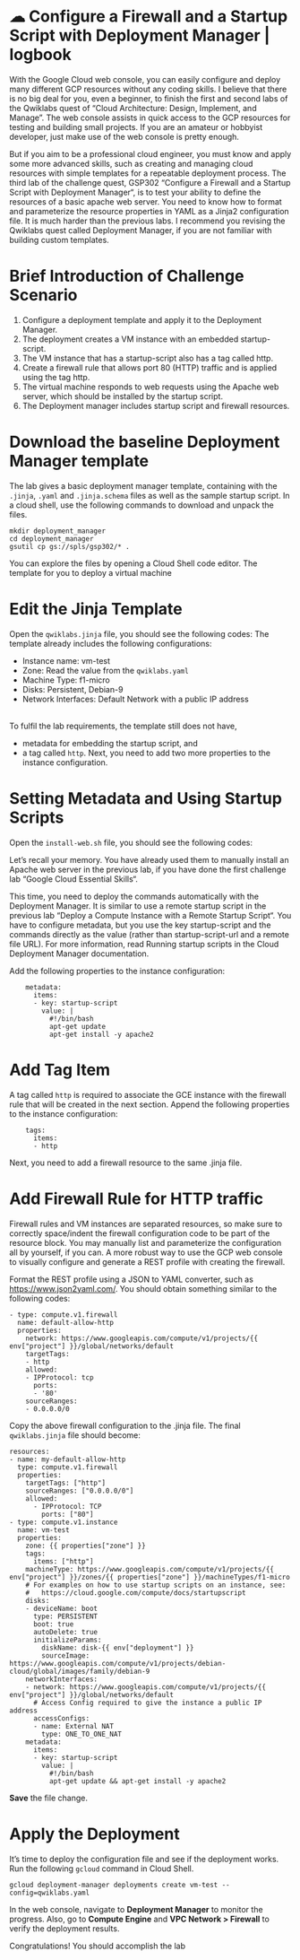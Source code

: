 # ☁ Configure a Firewall and a Startup Script with Deployment Manager | logbook

 
With the Google Cloud web console, you can easily configure and deploy many different GCP resources without any coding skills. I believe that there is no big deal for you, even a beginner, to finish the first and second labs of the Qwiklabs quest of “Cloud Architecture: Design, Implement, and Manage”. The web console assists in quick access to the GCP resources for testing and building small projects. If you are an amateur or hobbyist developer, just make use of the web console is pretty enough.

But if you aim to be a professional cloud engineer, you must know and apply some more advanced skills, such as creating and managing cloud resources with simple templates for a repeatable deployment process. The third lab of the challenge quest, GSP302 “Configure a Firewall and a Startup Script with Deployment Manager“, is to test your ability to define the resources of a basic apache web server. You need to know how to format and parameterize the resource properties in YAML as a Jinja2 configuration file. It is much harder than the previous labs. I recommend you revising the Qwiklabs quest called Deployment Manager, if you are not familiar with building custom templates.

# Brief Introduction of Challenge Scenario

1. Configure a deployment template and apply it to the Deployment Manager.
2. The deployment creates a VM instance with an embedded startup-script.
3. The VM instance that has a startup-script also has a tag called http.
4. Create a firewall rule that allows port 80 (HTTP) traffic and is applied using the tag http.
5. The virtual machine responds to web requests using the Apache web server, which should be installed by the startup script.
6. The Deployment manager includes startup script and firewall resources.

# Download the baseline Deployment Manager template

The lab gives a basic deployment manager template, containing with the `.jinja`, `.yaml` and `.jinja.schema` files as well as the sample startup script. In a cloud shell, use the following commands to download and unpack the files.

```
mkdir deployment_manager
cd deployment_manager
gsutil cp gs://spls/gsp302/* .
```
You can explore the files by opening a Cloud Shell code editor. The template for you to deploy a virtual machine

# Edit the Jinja Template
Open the `qwiklabs.jinja` file, you should see the following codes:
The template already includes the following configurations:

* Instance name: vm-test
* Zone: Read the value from the `qwiklabs.yaml`
* Machine Type: f1-micro
* Disks: Persistent, Debian-9
* Network Interfaces: Default Network with a public IP address
<br>
To fulfil the lab requirements, the template still does not have,

* metadata for embedding the startup script, and
* a tag called `http`.
Next, you need to add two more properties to the instance configuration.

# Setting Metadata and Using Startup Scripts
Open the `install-web.sh` file, you should see the following codes:

Let’s recall your memory. You have already used them to manually install an Apache web server in the previous lab, if you have done the first challenge lab “Google Cloud Essential Skills“.

This time, you need to deploy the commands automatically with the Deployment Manager. It is similar to use a remote startup script in the previous lab “Deploy a Compute Instance with a Remote Startup Script“. You have to configure metadata, but you use the key startup-script and the commands directly as the value (rather than startup-script-url and a remote file URL). For more information, read Running startup scripts in the Cloud Deployment Manager documentation.


Add the following properties to the instance configuration:
```
    metadata:
      items:
      - key: startup-script
        value: |
          #!/bin/bash
          apt-get update
          apt-get install -y apache2
```
# Add Tag Item
A tag called `http` is required to associate the GCE instance with the firewall rule that will be created in the next section. Append the following properties to the instance configuration:
```
    tags:
      items:
      - http
```
Next, you need to add a firewall resource to the same .jinja file.

# Add Firewall Rule for HTTP traffic
Firewall rules and VM instances are separated resources, so make sure to correctly space/indent the firewall configuration code to be part of the resource block. You may manually list and parameterize the configuration all by yourself, if you can. A more robust way to use the GCP web console to visually configure and generate a REST profile with creating the firewall.

Format the REST profile using a JSON to YAML converter, such as https://www.json2yaml.com/. You should obtain something similar to the following codes:

```
- type: compute.v1.firewall
  name: default-allow-http
  properties:
    network: https://www.googleapis.com/compute/v1/projects/{{ env["project"] }}/global/networks/default
    targetTags:
    - http
    allowed:
    - IPProtocol: tcp
      ports:
      - '80'
    sourceRanges:
    - 0.0.0.0/0
```
Copy the above firewall configuration to the .jinja file. The final `qwiklabs.jinja` file should become:
```
resources:
- name: my-default-allow-http
  type: compute.v1.firewall
  properties:
    targetTags: ["http"]
    sourceRanges: ["0.0.0.0/0"]
    allowed:
      - IPProtocol: TCP
        ports: ["80"]
- type: compute.v1.instance
  name: vm-test
  properties:
    zone: {{ properties["zone"] }}
    tags:
      items: ["http"]
    machineType: https://www.googleapis.com/compute/v1/projects/{{ env["project"] }}/zones/{{ properties["zone"] }}/machineTypes/f1-micro
    # For examples on how to use startup scripts on an instance, see:
    #   https://cloud.google.com/compute/docs/startupscript
    disks:
    - deviceName: boot
      type: PERSISTENT
      boot: true
      autoDelete: true
      initializeParams:
        diskName: disk-{{ env["deployment"] }}
        sourceImage: https://www.googleapis.com/compute/v1/projects/debian-cloud/global/images/family/debian-9
    networkInterfaces:
    - network: https://www.googleapis.com/compute/v1/projects/{{ env["project"] }}/global/networks/default
      # Access Config required to give the instance a public IP address
      accessConfigs:
      - name: External NAT
        type: ONE_TO_ONE_NAT
    metadata:
      items:
      - key: startup-script
        value: |
          #!/bin/bash
          apt-get update && apt-get install -y apache2
```
**Save** the file change.

# Apply the Deployment
It’s time to deploy the configuration file and see if the deployment works. Run the following `gcloud` command in Cloud Shell.
```
gcloud deployment-manager deployments create vm-test --config=qwiklabs.yaml
```
In the web console, navigate to **Deployment Manager** to monitor the progress. Also, go to **Compute Engine** and **VPC Network > Firewall** to verify the deployment results.

Congratulations! You should accomplish the lab
